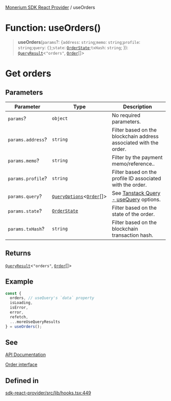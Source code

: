 [Monerium SDK React Provider](../README.md) / useOrders

# Function: useOrders()

> **useOrders**(`params`?: \{`address`: `string`;`memo`: `string`;`profile`: `string`;`query`: `{}`;`state`: [`OrderState`](../enumerations/OrderState.md);`txHash`: `string`; \}): [`QueryResult`](../type-aliases/QueryResult.md)\<`"orders"`, [`Order`](../interfaces/Order.md)[]\>

# Get orders

## Parameters

| Parameter         | Type                                                                                     | Description                                                                                                         |
| ----------------- | ---------------------------------------------------------------------------------------- | ------------------------------------------------------------------------------------------------------------------- |
| `params`?         | `object`                                                                                 | No required parameters.                                                                                             |
| `params.address`? | `string`                                                                                 | Filter based on the blockchain address associated with the order.                                                   |
| `params.memo`?    | `string`                                                                                 | Filter by the payment memo/reference..                                                                              |
| `params.profile`? | `string`                                                                                 | Filter based on the profile ID associated with the order.                                                           |
| `params.query`?   | [`QueryOptions`](../type-aliases/QueryOptions.md)\<[`Order`](../interfaces/Order.md)[]\> | See [Tanstack Query - useQuery](https://tanstack.com/query/latest/docs/framework/react/reference/useQuery) options. |
| `params.state`?   | [`OrderState`](../enumerations/OrderState.md)                                            | Filter based on the state of the order.                                                                             |
| `params.txHash`?  | `string`                                                                                 | Filter based on the blockchain transaction hash.                                                                    |

## Returns

[`QueryResult`](../type-aliases/QueryResult.md)\<`"orders"`, [`Order`](../interfaces/Order.md)[]\>

## Example

```ts
const {
  orders, // useQuery's `data` property
  isLoading,
  isError,
  error,
  refetch,
  ...moreUseQueryResults
} = useOrders();
```

## See

[API Documentation](https://monerium.dev/api-docs#operation/orders)

[Order interface](https://github.com/monerium/js-monorepo/blob/main/packages/sdk/docs/generated/interfaces/Order.md)

## Defined in

[sdk-react-provider/src/lib/hooks.tsx:449](https://github.com/monerium/js-monorepo/blob/main/packages/sdk-react-provider/src/lib/hooks.tsx#L449)
